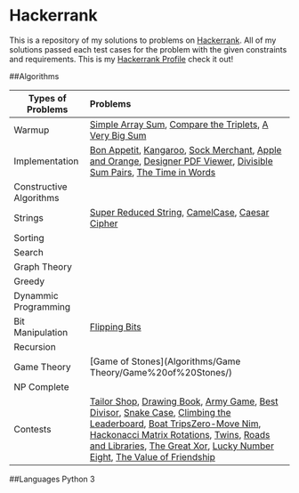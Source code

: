 # Hackerrank
This is a repository of my solutions to problems on [Hackerrank](https://www.hackerrank.com/). All of my solutions passed each test cases for the problem with the given constraints and requirements. This is my [Hackerrank Profile](https://www.hackerrank.com/mariofidalgo) check it out!

##Algorithms

| Types of Problems        | Problems           
| ------------- |:-------------|
| Warmup                  | [Simple Array Sum](Algorithms/Warmup/Simple%20Array%20Sum/), [Compare the Triplets](Algorithms/Warmup/Compare%20the%20Triplets/), [A Very Big Sum](Algorithms/Warmup/A%20Very%20Big%20Sum/) 
| Implementation          | [Bon Appetit](Algorithms/Implementation/Bon%20Appetit/), [Kangaroo](Algorithms/Implementation/Kangaroo/), [Sock Merchant](Algorithms/Implementation/Sock%20Merchant/), [Apple and Orange](Algorithms/Implementation/Apple%20and%20Orange/), [Designer PDF Viewer](Algorithms/Implementation/Designer%20PDF%20Viewer/), [Divisible Sum Pairs](Algorithms/Implementation/Divisible%20Sum%20Pairs/), [The Time in Words](Algorithms/Implementation/The%20Time%20in%20Words/)
| Constructive Algorithms | 
| Strings                 | [Super Reduced String](Algorithms/Strings/Super%20Reduced%20String/), [CamelCase](Algorithms/Strings/CamelCase/), [Caesar Cipher](Algorithms/Strings/Caesar%20Cipher/) 
| Sorting                 | 
| Search                  |   
| Graph Theory            | 
| Greedy                  |  
| Dynammic Programming    | 
| Bit Manipulation        | [Flipping Bits](Algorithms/Bit%20Manipulation/Flipping%20Bits/)
| Recursion               | 
| Game Theory             | [Game of Stones](Algorithms/Game Theory/Game%20of%20Stones/)
| NP Complete             |    
| Contests                | [Tailor Shop](Algorithms/Contests/Tailor%20Shop/), [Drawing Book](Algorithms/Contests/Drawing%20Book/), [Army Game](Algorithms/Contests/Army%20Game/), [Best Divisor](Algorithms/Contests/Best%20Divisor/), [Snake Case](Algorithms/Contests/Snake%20Case/), [Climbing the Leaderboard](Algorithms/Contests/Climbing%20the%20Leaderboard/), [Boat Trips](Algorithms/Contests/Boat%20Trips/)[Zero-Move Nim](Algorithms/Contests/Zero-Move%20Nim/), [Hackonacci Matrix Rotations](Algorithms/Contests/Hackonacci%20Matrix%20Rotations/), [Twins](Algorithms/Contests/Twins/), [Roads and Libraries](Algorithms/Contests/Roads%20and%20Libraries/), [The Great Xor](Algorithms/Contests/The%20Great%20Xor/), [Lucky Number Eight](Algorithms/Contests/Lucky%20Number%20Eight/), [The Value of Friendship](Algorithms/Contests/The%20Value%20of%20Friendship/)

##Languages
Python 3

